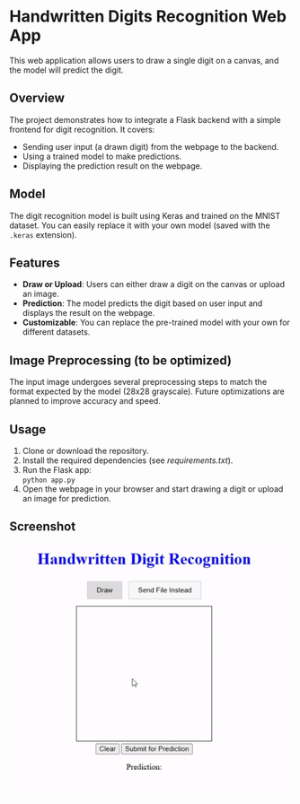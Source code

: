 # **Handwritten Digits Recognition Web App**
This web application allows users to draw a single digit on a canvas, and the model will predict the digit.
## **Overview**
The project demonstrates how to integrate a Flask backend with a simple frontend for digit recognition. It covers:
- Sending user input (a drawn digit) from the webpage to the backend.
- Using a trained model to make predictions.
- Displaying the prediction result on the webpage.
  
## **Model**
The digit recognition model is built using Keras and trained on the MNIST dataset. You can easily replace it with your own model (saved with the `.keras` extension).

## **Features**
- **Draw or Upload**: Users can either draw a digit on the canvas or upload an image.
- **Prediction**: The model predicts the digit based on user input and displays the result on the webpage.
- **Customizable**: You can replace the pre-trained model with your own for different datasets.

## **Image Preprocessing (to be optimized)**

The input image undergoes several preprocessing steps to match the format expected by the model (28x28 grayscale). Future optimizations are planned to improve accuracy and speed.

## **Usage**

1. Clone or download the repository.
2. Install the required dependencies (see *requirements.txt*).
3. Run the Flask app:  
   `python app.py`
4. Open the webpage in your browser and start drawing a digit or upload an image for prediction.

## **Screenshot**  
![alt text](handwritten_digits_recognition.gif)


